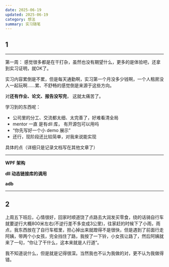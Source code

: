```yaml
---
date: 2025-06-19
updated: 2025-06-19
category: 想法
summary: 实习随笔
---
```


## 1

---



第一周： 感觉很多都是在干打杂，虽然也没有期望什么，更多的是体验吧，还拿到实习证明，就OK了。

实习内容累倒是不累，但是每天通勤啊，实习第一个月没多少钱啊，一个人租房没人一起玩啊……累、不舒畅的感觉倒是来源于这些方向。

对**还有作业、论文、报告没写完**， 这就太痛苦了。



学习到的东西呢：

- 公司里的分工、交流都太细、太完善了，好难看清全局
- mentor 一直 是有dll 库， 有开源包可以用吗
- “你先写好一个小 demo 展示”
- 还行，现阶段还比较简单，对我来说能实现



具体的点（详细只是记录文档写在其他文章了）

------

**WPF 架构**



**dll 动态链接库的调用**



**adb**

------



## 2



上周五下班后，心情很好，回家时顺道饶了点路去大润发买零食，绕的话骑自行车就要逆行大概800米左右(不逆行差不多变成3公里)，往家赶的时候下了小雨，雨点，我东西放在了自行车框里，担心掉出来就蹬得不是很快，但是遇到了前面行走阿姨，带两个小女孩，完全挡住了路，我按了一下铃，小女孩让路了，然后阿姨就来了一句，“你让了干什么，这本来就是人行道”。

我不知道说什么，但是就是记得很深。当然我也不认为我做的对，更不认为我做得错。



